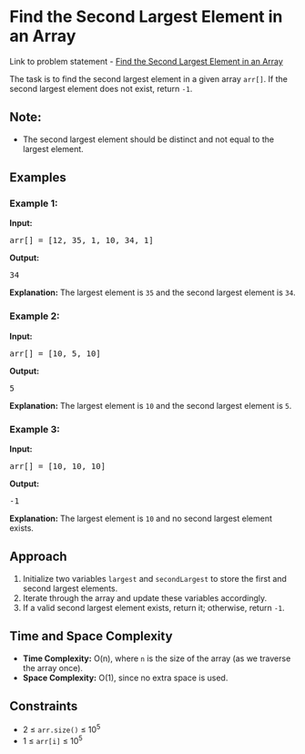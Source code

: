 <h1>Find the Second Largest Element in an Array</h1>

<p> Link to problem statement - <a href="https://www.geeksforgeeks.org/problems/second-largest3735/1">Find the Second Largest Element in an Array</a></p>

<p>The task is to find the second largest element in a given array <code>arr[]</code>. If the second largest element does not exist, return <code>-1</code>.</p>

<h2>Note:</h2>
<ul>
  <li>The second largest element should be distinct and not equal to the largest element.</li>
</ul>

<h2>Examples</h2>

<h3>Example 1:</h3>
<p><strong>Input:</strong></p>
<pre>arr[] = [12, 35, 1, 10, 34, 1]</pre>
<p><strong>Output:</strong></p>
<pre>34</pre>
<p><strong>Explanation:</strong> The largest element is <code>35</code> and the second largest element is <code>34</code>.</p>

<h3>Example 2:</h3>
<p><strong>Input:</strong></p>
<pre>arr[] = [10, 5, 10]</pre>
<p><strong>Output:</strong></p>
<pre>5</pre>
<p><strong>Explanation:</strong> The largest element is <code>10</code> and the second largest element is <code>5</code>.</p>

<h3>Example 3:</h3>
<p><strong>Input:</strong></p>
<pre>arr[] = [10, 10, 10]</pre>
<p><strong>Output:</strong></p>
<pre>-1</pre>
<p><strong>Explanation:</strong> The largest element is <code>10</code> and no second largest element exists.</p>

<h2>Approach</h2>
<ol>
  <li>Initialize two variables <code>largest</code> and <code>secondLargest</code> to store the first and second largest elements.</li>
  <li>Iterate through the array and update these variables accordingly.</li>
  <li>If a valid second largest element exists, return it; otherwise, return <code>-1</code>.</li>
</ol>

<h2>Time and Space Complexity</h2>
<ul>
  <li><strong>Time Complexity:</strong> O(n), where <code>n</code> is the size of the array (as we traverse the array once).</li>
  <li><strong>Space Complexity:</strong> O(1), since no extra space is used.</li>
</ul>

<h2>Constraints</h2>
<ul>
  <li>2 ≤ <code>arr.size()</code> ≤ 10<sup>5</sup></li>
  <li>1 ≤ <code>arr[i]</code> ≤ 10<sup>5</sup></li>
</ul>
